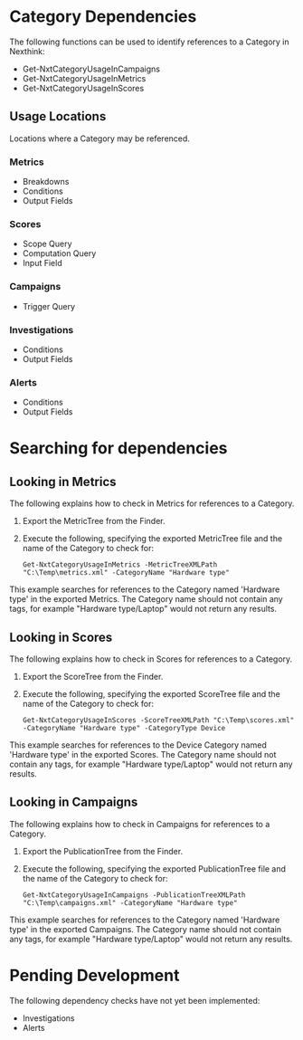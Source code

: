 # Category Dependencies

The following functions can be used to identify references to a Category in Nexthink:

  * Get-NxtCategoryUsageInCampaigns
  * Get-NxtCategoryUsageInMetrics
  * Get-NxtCategoryUsageInScores

## Usage Locations
Locations where a Category may be referenced.
### Metrics
  * Breakdowns
  * Conditions
  * Output Fields
### Scores
  * Scope Query
  * Computation Query
  * Input Field
### Campaigns
  * Trigger Query
### Investigations
  * Conditions
  * Output Fields
### Alerts
  * Conditions
  * Output Fields

# Searching for dependencies

## Looking in Metrics
The following explains how to check in Metrics for references to a Category.

1. Export the MetricTree from the Finder.
2. Execute the following, specifying the exported MetricTree file and the name of the Category to check for:

       Get-NxtCategoryUsageInMetrics -MetricTreeXMLPath "C:\Temp\metrics.xml" -CategoryName "Hardware type"

This example searches for references to the Category named 'Hardware type' in the exported Metrics. The Category name should not contain any tags, for example "Hardware type/Laptop" would not return any results.

## Looking in Scores
The following explains how to check in Scores for references to a Category.

1. Export the ScoreTree from the Finder.
2. Execute the following, specifying the exported ScoreTree file and the name of the Category to check for:

       Get-NxtCategoryUsageInScores -ScoreTreeXMLPath "C:\Temp\scores.xml" -CategoryName "Hardware type" -CategoryType Device

This example searches for references to the Device Category named 'Hardware type' in the exported Scores. The Category name should not contain any tags, for example "Hardware type/Laptop" would not return any results.

## Looking in Campaigns
The following explains how to check in Campaigns for references to a Category.

1. Export the PublicationTree from the Finder.
2. Execute the following, specifying the exported PublicationTree file and the name of the Category to check for:

       Get-NxtCategoryUsageInCampaigns -PublicationTreeXMLPath "C:\Temp\campaigns.xml" -CategoryName "Hardware type"

This example searches for references to the Category named 'Hardware type' in the exported Campaigns. The Category name should not contain any tags, for example "Hardware type/Laptop" would not return any results.

# Pending Development
The following dependency checks have not yet been implemented:
* Investigations
* Alerts

